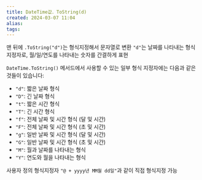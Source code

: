 ```yaml
---
title: DateTime값．ToString(d)
created: 2024-03-07 11:04
alias:
tags:
---
```

맨 뒤에 `.ToString("d")`는 형식지정해서 문자열로 변환
`"d"`는 날짜를 나타내는 형식 지정자로, 월/일/연도를 나타내는 숫자를 간결하게 표현

`DateTime.ToString()` 메서드에서 사용할 수 있는 일부 형식 지정자에는 다음과 같은 것들이 있습니다:
- `"d"`: 짧은 날짜 형식
- `"D"`: 긴 날짜 형식
- `"t"`: 짧은 시간 형식
- `"T"`: 긴 시간 형식
- `"f"`: 전체 날짜 및 시간 형식 (달 및 시간)
- `"F"`: 전체 날짜 및 시간 형식 (초 및 시간)
- `"g"`: 일반 날짜 및 시간 형식 (달 및 시간)
- `"G"`: 일반 날짜 및 시간 형식 (초 및 시간)
- `"M"`: 월과 날짜를 나타내는 형식
- `"Y"`: 연도와 월을 나타내는 형식

사용자 정의 형식지정자
`"@ + yyyy년 MM월 dd일"`과 같이 직접 형식지정 가능
